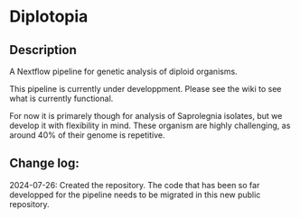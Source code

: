 # Diplotopia
## Description
A Nextflow pipeline for genetic analysis of diploid organisms.

This pipeline is currently under developpment.
Please see the wiki to see what is currently functional. 

For now it is primarely though for analysis of Saprolegnia isolates, but we develop it with flexibility in mind. 
These organism are highly challenging, as around 40% of their genome is repetitive. 


## Change log: 
2024-07-26: Created the repository. The code that has been so far developped for the pipeline needs to be migrated in this new public repository. 

